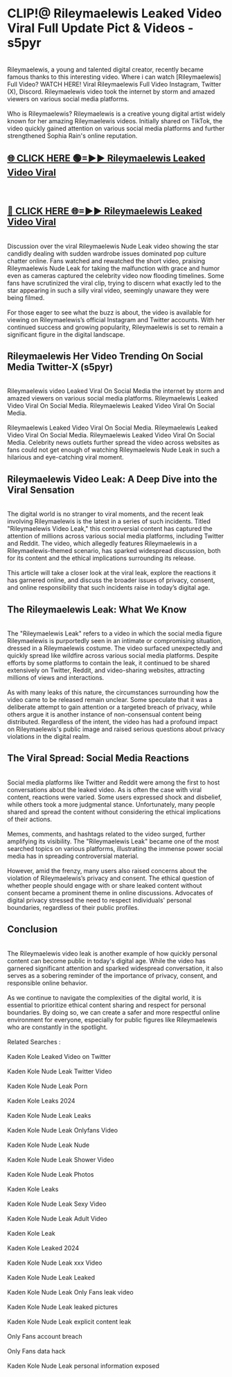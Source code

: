 # CLIP!@ Rileymaelewis Leaked Video Viral Full Update Pict & Videos - s5pyr
<br>
Rileymaelewis, a young and talented digital creator, recently became famous thanks to this interesting video. Where i can watch [Rileymaelewis] Full Video? WATCH HERE! Viral Rileymaelewis Full Video Instagram, Twitter (X), Discord. Rileymaelewis video took the internet by storm and amazed viewers on various social media platforms.
<br><br>
Who is Rileymaelewis? Rileymaelewis is a creative young digital artist widely known for her amazing Rileymaelewis videos. Initially shared on TikTok, the video quickly gained attention on various social media platforms and further strengthened Sophia Rain's online reputation.
<br>
<h2><a href="https://bestclip.site?title=Rileymaelewis">🌐 CLICK HERE 🟢=►► Rileymaelewis Leaked Video Viral</a></h2>
<br>
<h2><a href="https://bestclip.site?title=Rileymaelewis">🔴 CLICK HERE 🌐=►► Rileymaelewis Leaked Video Viral</a></h2>
<br>
Discussion over the viral Rileymaelewis Nude Leak video showing the star candidly dealing with sudden wardrobe issues dominated pop culture chatter online. Fans watched and rewatched the short video, praising Rileymaelewis Nude Leak for taking the malfunction with grace and humor even as cameras captured the celebrity video now flooding timelines. Some fans have scrutinized the viral clip, trying to discern what exactly led to the star appearing in such a silly viral video, seemingly unaware they were being filmed.
<br><br>
For those eager to see what the buzz is about, the video is available for viewing on Rileymaelewis’s official Instagram and Twitter accounts. With her continued success and growing popularity, Rileymaelewis is set to remain a significant figure in the digital landscape.
<br>
<h2>Rileymaelewis Her Video Trending On Social Media Twitter-X (s5pyr)</h2>
<br>
Rileymaelewis video Leaked Viral On Social Media the internet by storm and amazed viewers on various social media platforms. Rileymaelewis Leaked Video Viral On Social Media. Rileymaelewis Leaked Video Viral On Social Media.
<br><br>
Rileymaelewis Leaked Video Viral On Social Media. Rileymaelewis Leaked Video Viral On Social Media. Rileymaelewis Leaked Video Viral On Social Media. Celebrity news outlets further spread the video across websites as fans could not get enough of watching Rileymaelewis Nude Leak in such a hilarious and eye-catching viral moment.
<br>
<h2>Rileymaelewis Video Leak: A Deep Dive into the Viral Sensation</h2>
<br>
The digital world is no stranger to viral moments, and the recent leak involving Rileymaelewis is the latest in a series of such incidents. Titled "Rileymaelewis Video Leak," this controversial content has captured the attention of millions across various social media platforms, including Twitter and Reddit. The video, which allegedly features Rileymaelewis in a Rileymaelewis-themed scenario, has sparked widespread discussion, both for its content and the ethical implications surrounding its release.
<br><br>
This article will take a closer look at the viral leak, explore the reactions it has garnered online, and discuss the broader issues of privacy, consent, and online responsibility that such incidents raise in today’s digital age.
<br>
<h2>The Rileymaelewis Leak: What We Know</h2>
<br>
The "Rileymaelewis Leak" refers to a video in which the social media figure Rileymaelewis is purportedly seen in an intimate or compromising situation, dressed in a Rileymaelewis costume. The video surfaced unexpectedly and quickly spread like wildfire across various social media platforms. Despite efforts by some platforms to contain the leak, it continued to be shared extensively on Twitter, Reddit, and video-sharing websites, attracting millions of views and interactions.
<br><br>
As with many leaks of this nature, the circumstances surrounding how the video came to be released remain unclear. Some speculate that it was a deliberate attempt to gain attention or a targeted breach of privacy, while others argue it is another instance of non-consensual content being distributed. Regardless of the intent, the video has had a profound impact on Rileymaelewis's public image and raised serious questions about privacy violations in the digital realm.
<br>
<h2>The Viral Spread: Social Media Reactions</h2>
<br>
Social media platforms like Twitter and Reddit were among the first to host conversations about the leaked video. As is often the case with viral content, reactions were varied. Some users expressed shock and disbelief, while others took a more judgmental stance. Unfortunately, many people shared and spread the content without considering the ethical implications of their actions.
<br><br>
Memes, comments, and hashtags related to the video surged, further amplifying its visibility. The "Rileymaelewis Leak" became one of the most searched topics on various platforms, illustrating the immense power social media has in spreading controversial material.
<br><br>
However, amid the frenzy, many users also raised concerns about the violation of Rileymaelewis’s privacy and consent. The ethical question of whether people should engage with or share leaked content without consent became a prominent theme in online discussions. Advocates of digital privacy stressed the need to respect individuals' personal boundaries, regardless of their public profiles.
<br>
<h2>Conclusion</h2>
<br>
The Rileymaelewis video leak is another example of how quickly personal content can become public in today's digital age. While the video has garnered significant attention and sparked widespread conversation, it also serves as a sobering reminder of the importance of privacy, consent, and responsible online behavior.
<br><br>
As we continue to navigate the complexities of the digital world, it is essential to prioritize ethical content sharing and respect for personal boundaries. By doing so, we can create a safer and more respectful online environment for everyone, especially for public figures like Rileymaelewis who are constantly in the spotlight.
<br><br>
Related Searches :
<br><br>
Kaden Kole Leaked Video on Twitter
<br><br>
Kaden Kole Nude Leak Twitter Video
<br><br>
Kaden Kole Nude Leak Porn
<br><br>
Kaden Kole Leaks 2024
<br><br>
Kaden Kole Nude Leak Leaks
<br><br>
Kaden Kole Nude Leak Onlyfans Video
<br><br>
Kaden Kole Nude Leak Nude
<br><br>
Kaden Kole Nude Leak Shower Video
<br><br>
Kaden Kole Nude Leak Photos
<br><br>
Kaden Kole Leaks
<br><br>
Kaden Kole Nude Leak Sexy Video
<br><br>
Kaden Kole Nude Leak Adult Video
<br><br>
Kaden Kole Leak
<br><br>
Kaden Kole Leaked 2024
<br><br>
Kaden Kole Nude Leak xxx Video
<br><br>
Kaden Kole Nude Leak Leaked
<br><br>
Kaden Kole Nude Leak Only Fans leak video
<br><br>
Kaden Kole Nude Leak leaked pictures
<br><br>
Kaden Kole Nude Leak explicit content leak
<br><br>
Only Fans account breach
<br><br>
Only Fans data hack
<br><br>
Kaden Kole Nude Leak personal information exposed